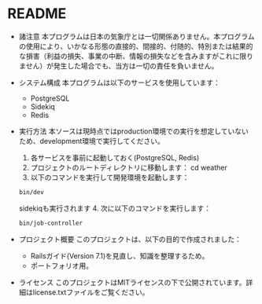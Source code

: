 # README

* 諸注意
本プログラムは日本の気象庁とは一切関係ありません。本プログラムの使用により、いかなる形態の直接的、間接的、付随的、特別または結果的な損害（利益の損失、事業の中断、情報の損失などを含みますがこれに限りません）が発生した場合でも、当方は一切の責任を負いません。

* システム構成
本プログラムは以下のサービスを使用しています：
  * PostgreSQL
  * Sidekiq
  * Redis

* 実行方法
本ソースは現時点ではproduction環境での実行を想定していないため、development環境で実行してください。
  1. 各サービスを事前に起動しておく(PostgreSQL, Redis)
  2. プロジェクトのルートディレクトリに移動します：
    cd weather
  3. 以下のコマンドを実行して開発環境を起動します：
    ```sh
    bin/dev
    ```
    sidekiqも実行されます
  4. 次に以下のコマンドを実行します：
    ```sh
    bin/job-controller
    ```

* プロジェクト概要
このプロジェクトは、以下の目的で作成されました：
  * Railsガイド(Version 7.1)を見直し、知識を整理するため。
  * ポートフォリオ用。

* ライセンス
このプロジェクトはMITライセンスの下で公開されています。詳細はlicense.txtファイルをご覧ください。
